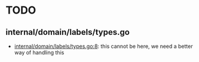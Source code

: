 # TODO
## internal/domain/labels/types.go
* [internal/domain/labels/types.go:8](internal/domain/labels/types.go#L8): this cannot be here, we need a better way of handling this
